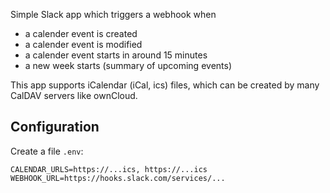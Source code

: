 Simple Slack app which triggers a webhook when
* a calender event is created
* a calender event is modified
* a calender event starts in around 15 minutes
* a new week starts (summary of upcoming events)

This app supports iCalendar (iCal, ics) files, which can be created by many CalDAV servers like ownCloud.

## Configuration

Create a file `.env`:

```
CALENDAR_URLS=https://...ics, https://...ics
WEBHOOK_URL=https://hooks.slack.com/services/...
```

